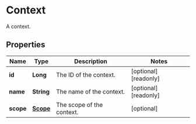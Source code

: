 

# Context

A context.

## Properties

| Name | Type | Description | Notes |
|------------ | ------------- | ------------- | -------------|
|**id** | **Long** | The ID of the context. |  [optional] [readonly] |
|**name** | **String** | The name of the context. |  [optional] [readonly] |
|**scope** | [**Scope**](Scope.md) | The scope of the context. |  [optional] |



